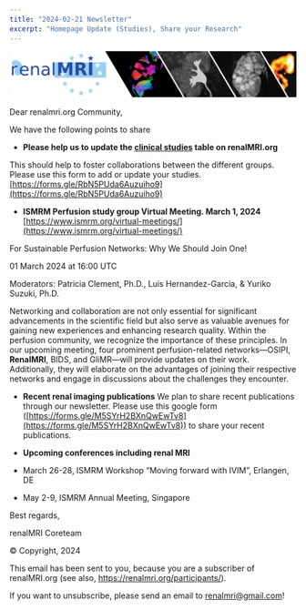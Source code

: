 ```yaml
---
title: "2024-02-21 Newsletter"
excerpt: "Homepage Update (Studies), Share your Research"
---
```


![image-center](/assets/images/newsletter_renalMRI.png)

Dear renalmri.org Community,

We have the following points to share

- **Please help us to update the [clinical studies](https://renalmri.org/resources/studies/) table on renalMRI.org**

This should help to foster collaborations between the different groups.
Please use this form to add or update your studies. 
[https://forms.gle/RbN5PUda6Auzuiho9](https://forms.gle/RbN5PUda6Auzuiho9)

- **ISMRM Perfusion study group Virtual Meeting. March 1, 2024**
[https://www.ismrm.org/virtual-meetings/](https://www.ismrm.org/virtual-meetings/)

For Sustainable Perfusion Networks: Why We Should Join One!

01 March 2024 at 16:00 UTC

Moderators: Patricia Clement, Ph.D., Luis Hernandez-Garcia, & Yuriko Suzuki, Ph.D.

Networking and collaboration are not only essential for significant advancements in the scientific field but also serve as valuable avenues for gaining new experiences and enhancing research quality. Within the perfusion community, we recognize the importance of these principles. In our upcoming meeting, four prominent perfusion-related networks—OSIPI, **RenalMRI**, BIDS, and GliMR—will provide updates on their work. Additionally, they will elaborate on the advantages of joining their respective networks and engage in discussions about the challenges they encounter.

- **Recent renal imaging publications**
We plan to share recent publications through our newsletter. Please use this google form ([https://forms.gle/M5SYrH2BXnQwEwTv8](https://forms.gle/M5SYrH2BXnQwEwTv8)) to share your recent publications.

- **Upcoming conferences including renal MRI**

- March 26-28, ISMRM Workshop “Moving forward with IVIM”, Erlangen, DE
- May 2-9, ISMRM Annual Meeting, Singapore


Best regards,

renalMRI Coreteam


© Copyright, 2024

This email has been sent to you, because you are a subscriber of renalMRI.org (see also, https://renalmri.org/participants/).

If you want to unsubscribe, please send an email to renalmri@gmail.com!

